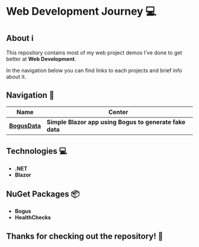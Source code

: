 # Web Development Journey 💻

## About ℹ️

This repository contains most of my web project demos I've done to get better at **Web Development**.

In the navigation below you can find links to each projects and brief info about it.

## Navigation 🧭

| Name |  Center  |
|------|----------|
| **[BogusData](https://github.com/viktorgkw/WebDev-Journey/tree/master/BogusDataApp)** | **Simple Blazor app using Bogus to generate fake data** |

## Technologies 💻

- **.NET**
- **Blazor**

## NuGet Packages 📦

- **Bogus**
- **HealthChecks**

## Thanks for checking out the repository! 💚
